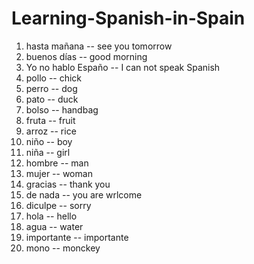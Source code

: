 # Learning-Spanish-in-Spain

1. hasta mañana -- see you tomorrow
2. buenos días  -- good morning
3. Yo no hablo Españo -- I can not speak Spanish
4. pollo -- chick
5. perro -- dog
6. pato  -- duck
7. bolso -- handbag
8. fruta -- fruit
9. arroz -- rice
10. niño -- boy
11. niña -- girl
12. hombre -- man
13. mujer -- woman
14. gracias -- thank you
15. de nada -- you are wrlcome
16. diculpe -- sorry
17. hola -- hello
18. agua -- water
19. importante -- importante
20. mono -- monckey
